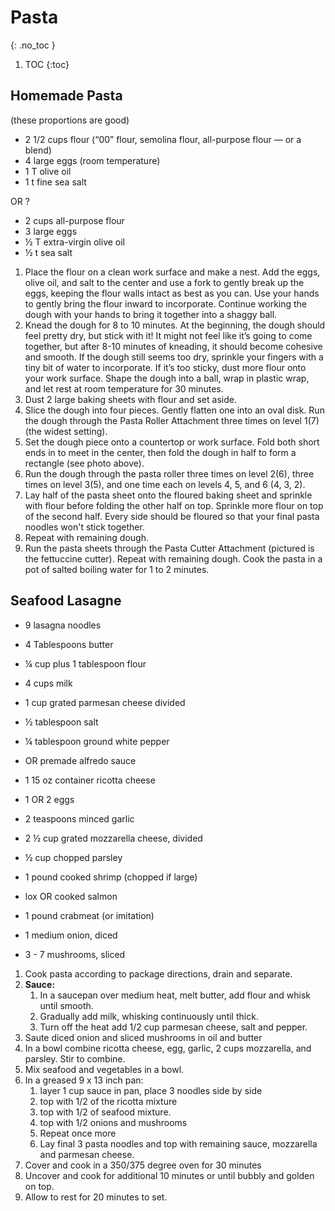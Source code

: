 # Pasta
{: .no_toc }

1. TOC
{:toc}

## Homemade Pasta

(these proportions are good)

* 2 1/2 cups flour (“00” flour, semolina flour, all-purpose flour — or a blend)
* 4 large eggs (room temperature)
* 1 T olive oil
* 1 t fine sea salt

OR ?

* 2 cups all-purpose flour
* 3 large eggs
* ½ T extra-virgin olive oil
* ½ t sea salt

1. Place the flour on a clean work surface and make a nest. Add the eggs, olive oil, and salt to the center and use a fork to gently break up the eggs, keeping the flour walls intact as best as you can. Use your hands to gently bring the flour inward to incorporate. Continue working the dough with your hands to bring it together into a shaggy ball.
1. Knead the dough for 8 to 10 minutes. At the beginning, the dough should feel pretty dry, but stick with it! It might not feel like it’s going to come together, but after 8-10 minutes of kneading, it should become cohesive and smooth. If the dough still seems too dry, sprinkle your fingers with a tiny bit of water to incorporate. If it’s too sticky, dust more flour onto your work surface. Shape the dough into a ball, wrap in plastic wrap, and let rest at room temperature for 30 minutes.
1. Dust 2 large baking sheets with flour and set aside.
1. Slice the dough into four pieces. Gently flatten one into an oval disk. Run the dough through the Pasta Roller Attachment three times on level 1(7) (the widest setting).
1. Set the dough piece onto a countertop or work surface. Fold both short ends in to meet in the center, then fold the dough in half to form a rectangle (see photo above).
1. Run the dough through the pasta roller three times on level 2(6), three times on level 3(5), and one time each on levels 4, 5, and 6 (4, 3, 2).
1. Lay half of the pasta sheet onto the floured baking sheet and sprinkle with flour before folding the other half on top. Sprinkle more flour on top of the second half. Every side should be floured so that your final pasta noodles won't stick together.
1. Repeat with remaining dough.
1. Run the pasta sheets through the Pasta Cutter Attachment (pictured is the fettuccine cutter). Repeat with remaining dough. Cook the pasta in a pot of salted boiling water for 1 to 2 minutes.


## Seafood Lasagne

* 9 lasagna noodles

* 4 Tablespoons butter
* ¼ cup plus 1 tablespoon flour
* 4 cups milk
* 1 cup grated parmesan cheese divided
* ½ tablespoon salt
* ¼ tablespoon ground white pepper
* OR premade alfredo sauce

* 1 15 oz container ricotta cheese
* 1 OR 2 eggs
* 2 teaspoons minced garlic
* 2 ½ cup grated mozzarella cheese, divided
* ½ cup chopped parsley

* 1 pound cooked shrimp (chopped if large)
* lox OR cooked salmon
* 1 pound crabmeat (or imitation)
* 1 medium onion, diced
* 3 - 7 mushrooms, sliced


1. Cook pasta according to package directions, drain and separate.
1. **Sauce:** 
   1. In a saucepan over medium heat, melt butter, add flour and whisk until smooth. 
   2. Gradually add milk, whisking continuously until thick. 
   3. Turn off the heat add 1/2 cup parmesan cheese, salt and pepper.
1. Saute diced onion and sliced mushrooms in oil and butter
3. In a bowl combine ricotta cheese, egg, garlic, 2 cups mozzarella, and parsley. Stir to combine.
4. Mix seafood and vegetables in a bowl.
6. In a greased 9 x 13 inch pan:
   1.  layer 1 cup sauce in pan, place 3 noodles side by side
   2.  top with 1/2 of the ricotta mixture
   3.  top with 1/2 of seafood mixture. 
   4.  top with 1/2 onions and mushrooms
   5.  Repeat once more
   6.  Lay final 3 pasta noodles and top with remaining sauce, mozzarella and parmesan cheese.
7. Cover and cook in a 350/375 degree oven for 30 minutes
8. Uncover and cook for additional 10 minutes or until bubbly and golden on top. 
9. Allow to rest for 20 minutes to set.
